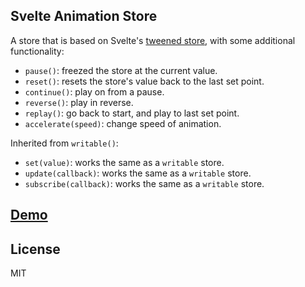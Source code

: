 Svelte Animation Store
---------------

A store that is based on Svelte's [tweened store](https://svelte.dev/docs#tweened), with some additional functionality:

- `pause()`: freezed the store at the current value.
- `reset()`: resets the store's value back to the last set point.
- `continue()`: play on from a pause.
- `reverse()`: play in reverse.
- `replay()`: go back to start, and play to last set point.
- `accelerate(speed)`: change speed of animation.

Inherited from `writable()`:

- `set(value)`: works the same as a `writable` store.
- `update(callback)`: works the same as a `writable` store.
- `subscribe(callback)`: works the same as a `writable` store.

## [Demo](https://svelte.dev/repl/9751df15d22245f691a1cf3a30c3b7b4?version=3.35.0)

## License

MIT
